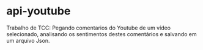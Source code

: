 # api-youtube
Trabalho de TCC: Pegando comentarios do Youtube de um vídeo selecionado, analisando os sentimentos destes comentários e salvando em um arquivo Json. 
